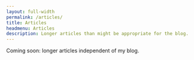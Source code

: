 ```yaml
---
layout: full-width
permalink: /articles/
title: Articles
headmenu: Articles
description: Longer articles than might be appropriate for the blog.
---
```

Coming soon:  longer articles independent of my blog.

<!--
<ul class="content-listing">
{% for article in site.articles reversed %}
      <li class="listing">
        <hr class="slender">
        <a href="{{ article.url | prepend: site.baseurl }}"><h3 class="contrast">{{ article.title }}</h3></a>
        <br><span class="smaller">{{ article.date | date: "%B %-d, %Y" }}</span>  <br/>
 
        {% if article.subtitle %}
        <div>{{ article.subtitle }}</div> 
        {% endif %}        
        </li>  
    {% endfor %}
</ul>
-->